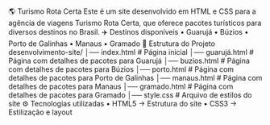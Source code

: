 🌎 Turismo Rota Certa
Este é um site desenvolvido em HTML e CSS para a agência de viagens Turismo Rota Certa, que oferece pacotes turísticos para diversos destinos no Brasil.
✈️ Destinos disponíveis
•	Guarujá
•	Búzios
•	Porto de Galinhas
•	Manaus
•	Gramado
📂 Estrutura do Projeto
desenvolvimento-site/
│── index.html        # Página inicial
│── guarujá.html      # Página com detalhes de pacotes para Guarujá
│── buzios.html       # Página com detalhes de pacotes para Búzios
│── porto.html        # Página com detalhes de pacotes para Porto de Galinhas
│── manaus.html       # Página com detalhes de pacotes para Manaus
│── gramado.html      # Página com detalhes de pacotes para Gramado
│── style.css         # Arquivo de estilos do site
⚙️ Tecnologias utilizadas
•	HTML5 → Estrutura do site
•	CSS3 → Estilização e layout


